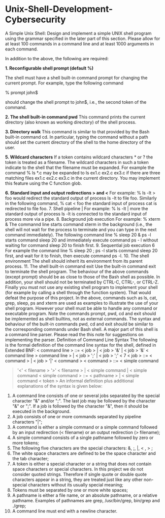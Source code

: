 # Unix-Shell-Development-Cybersecurity
A Simple Unix Shell: Design and implement a simple UNIX shell program using the grammar specified in the later part of this section. Please allow for at least 100 commands in a command line and at least 1000 arguments in each command.

In addition to the above, the following are required:

**1. Reconfigurable shell prompt (default %)**

The shell must have a shell built-in command prompt for changing the current prompt. For example, type the following command

% prompt john$

should change the shell prompt to john$, i.e., the second token of the command.

**2. The shell built-in command pwd**
This command prints the current directory (also known as working directory) of the shell process.

**3. Directory walk**
This command is similar to that provided by the Bash built-in command cd. In particular, typing the command without a path should set the current directory of the shell to the home directory of the user.

**5. Wildcard characters**
If a token contains wildcard characters * or ? the token is treated as a filename. The wildcard characters in such a token indicate to the shell that the filename must be expanded. For example the command
  % ls *.c
may be expanded to ls ex1.c ex2.c ex3.c if there are three matching files ex1.c ex2.c ex3.c in the current directory.
You may implement this feature using the C function glob.

**6. Standard input and output redirections > and <**
For example:
% ls -lt > foo
would redirect the standard output of process ls -lt to file foo. Similarly in the following command,
% cat < foo
the standard input of process cat is redirected to file foo.
7. Shell pipeline |
For example:
% ls -lt | more
the standard output of process ls -lt is connected to the standard input of process more via a pipe.
8. Background job execution
For example:
% xterm &
The commannd line starts command xterm in the background (i.e., the shell will not wait for the process to terminate and you can type in the next command immediately). The following command line
% sleep 20 & ps -l
starts command sleep 20 and immediately execute command ps - l without waiting for command sleep 20 to finish first.
9. Sequential job execution
6
For example the command line
% sleep 20 ; ps -l
starts command sleep 20 first, and wait for it to finish, then execute command ps -l.
10. The shell environment
The shell should inherit its environment from its parent process.
11. The shell built-in command exit
Use the built-in command exit to terminate the shell program.
The behaviour of the above commands (except prompt) should be as close to those of the Bash shell as possible. In addition, your shell should not be terminated by CTRL-C, CTRL-\, or CTRL-Z.
Finally you must not use any existing shell program to implement your shell (for example by calling a shell through the function system). That would defeat the purpose of this project.
In the above, commands such as ls, cat, grep, sleep, ps and xterm are used as examples to illustrate the use of your shell program. However your shell must be able to handle any command or executable program. Note the commands prompt, pwd, cd and exit should be implemented as shell builtins, not as external commands.
The syntax and behaviour of the built-in
commands pwd, cd and exit should be similar to the corresponding commands under Bash shell.
A major part of this shell is a command line parser. Please read the this note for suggestions on implementing the parser.
Definition of Command Line Syntax
The following is the formal definition of the command line syntax for the shell, defined in Extended BNF:
< command line > ::= < job >
| < job > '&'
| < job > '&' <
command line > command line >
| < job > ';'
| < job > ';' <
7
< job > ::= < command >
| < job > '|' <
command >
< command > ::= < simple command
>
> '<' < filename >
> '>' < filename >
| < simple command
| < simple command
< simple command > ::= < pathname >
| < simple command
> < token >
An informal definition plus additional explanations of the syntax is given below:
1. A command line consists of one or several jobs separated by the special character "&" and/or ";". The last job may be followed by the character "&" or ";". If a job is followed by the character "&", then it should be executed in the background.
2. A job consists of one or more commands separated by pipeline characters "|";
3. A command is either a simple command or a simple
command followed by an input redirection (< filename) or an output redirection (> filename);
4. A simple command consists of a single pathname followed by zero or more tokens;
5. The following five characters are the special characters: &, ;, |, < , > ;
6. The white space characters are defined to be the space character and the tab character;
7. A token is either a special character or a string that does not contain space characters or special characters. In this project we do not consider quoted strings. Therefore if single quote or double quote characters appear in a string, they are treated just like any other non- special characters without its usually special meaning;
8. Tokens must be separated by one or more white spaces;
9. A pathname is either a file name, or an absolute pathname, or a relative pathname. Examples of pathnames
are grep, /usr/bin/grep, bin/grep and ./grep;
10. A command line must end with a newline character.
